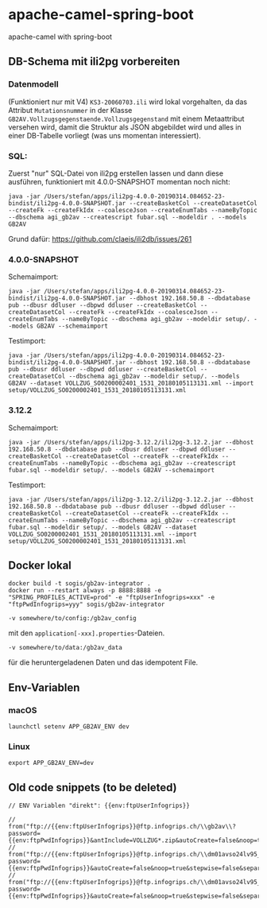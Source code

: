 # apache-camel-spring-boot
apache-camel with spring-boot

## DB-Schema mit ili2pg vorbereiten
### Datenmodell
(Funktioniert nur mit V4) `KS3-20060703.ili` wird lokal vorgehalten, da das Attribut `Mutationsnummer` in der Klasse `GB2AV.Vollzugsgegenstaende.Vollzugsgegenstand` mit einem Metaattribut versehen wird, damit die Struktur als JSON abgebildet wird und alles in einer DB-Tabelle vorliegt (was uns momentan interessiert).

### SQL:
Zuerst "nur" SQL-Datei von ili2pg erstellen lassen und dann diese ausführen, funktioniert mit 4.0.0-SNAPSHOT momentan noch nicht:
```
java -jar /Users/stefan/apps/ili2pg-4.0.0-20190314.084652-23-bindist/ili2pg-4.0.0-SNAPSHOT.jar --createBasketCol --createDatasetCol --createFk --createFkIdx --coalesceJson --createEnumTabs --nameByTopic --dbschema agi_gb2av --createscript fubar.sql --modeldir . --models GB2AV
```
Grund dafür: https://github.com/claeis/ili2db/issues/261

### 4.0.0-SNAPSHOT
Schemaimport:
```
java -jar /Users/stefan/apps/ili2pg-4.0.0-20190314.084652-23-bindist/ili2pg-4.0.0-SNAPSHOT.jar --dbhost 192.168.50.8 --dbdatabase pub --dbusr ddluser --dbpwd ddluser --createBasketCol --createDatasetCol --createFk --createFkIdx --coalesceJson --createEnumTabs --nameByTopic --dbschema agi_gb2av --modeldir setup/. --models GB2AV --schemaimport
```

Testimport:
```
java -jar /Users/stefan/apps/ili2pg-4.0.0-20190314.084652-23-bindist/ili2pg-4.0.0-SNAPSHOT.jar --dbhost 192.168.50.8 --dbdatabase pub --dbusr ddluser --dbpwd ddluser --createBasketCol --createDatasetCol --dbschema agi_gb2av --modeldir setup/. --models GB2AV --dataset VOLLZUG_SO0200002401_1531_20180105113131.xml --import setup/VOLLZUG_SO0200002401_1531_20180105113131.xml
```

### 3.12.2

Schemaimport:
```
java -jar /Users/stefan/apps/ili2pg-3.12.2/ili2pg-3.12.2.jar --dbhost 192.168.50.8 --dbdatabase pub --dbusr ddluser --dbpwd ddluser --createBasketCol --createDatasetCol --createFk --createFkIdx --createEnumTabs --nameByTopic --dbschema agi_gb2av --createscript fubar.sql --modeldir setup/. --models GB2AV --schemaimport
```

Testimport:
```
java -jar /Users/stefan/apps/ili2pg-3.12.2/ili2pg-3.12.2.jar --dbhost 192.168.50.8 --dbdatabase pub --dbusr ddluser --dbpwd ddluser --createBasketCol --createDatasetCol --createFk --createFkIdx --createEnumTabs --nameByTopic --dbschema agi_gb2av --createscript fubar.sql --modeldir setup/. --models GB2AV --dataset VOLLZUG_SO0200002401_1531_20180105113131.xml --import setup/VOLLZUG_SO0200002401_1531_20180105113131.xml 
```

## Docker lokal
```
docker build -t sogis/gb2av-integrator .
docker run --restart always -p 8888:8888 -e "SPRING_PROFILES_ACTIVE=prod" -e "ftpUserInfogrips=xxx" -e "ftpPwdInfogrips=yyy" sogis/gb2av-integrator
```

```
-v somewhere/to/config:/gb2av_config
```
mit den `application[-xxx].properties`-Dateien.

```
-v somewhere/to/data:/gb2av_data
```
für die heruntergeladenen Daten und das idempotent File.



## Env-Variablen

### macOS
```
launchctl setenv APP_GB2AV_ENV dev
```

### Linux
```
export APP_GB2AV_ENV=dev
```

## Old code snippets (to be deleted)
```
// ENV Variablen "direkt": {{env:ftpUserInfogrips}}

//        from("ftp://{{env:ftpUserInfogrips}}@ftp.infogrips.ch/\\gb2av\\?password={{env:ftpPwdInfogrips}}&antInclude=VOLLZUG*.zip&autoCreate=false&noop=true&stepwise=false&separator=Windows&passiveMode=true&binary=true&delay=5000&initialDelay=10000&idempotentRepository=#fileConsumerRepo&idempotentKey=${file:name}-${file:size}")
//        from("ftp://{{env:ftpUserInfogrips}}@ftp.infogrips.ch/\\dm01avso24lv95_2\\shp\\?password={{env:ftpPwdInfogrips}}&autoCreate=false&noop=true&stepwise=false&separator=Windows&passiveMode=true&binary=true&delay=5000&initialDelay=10000&idempotentRepository=#fileConsumerRepo&idempotentKey=${file:name}-${file:size}")
//        from("ftp://{{env:ftpUserInfogrips}}@ftp.infogrips.ch/\\dm01avso24lv95_2\\shp\\?password={{env:ftpPwdInfogrips}}&autoCreate=false&noop=true&stepwise=false&separator=Windows&passiveMode=true&binary=true&delay=5000&initialDelay=10000")

```


